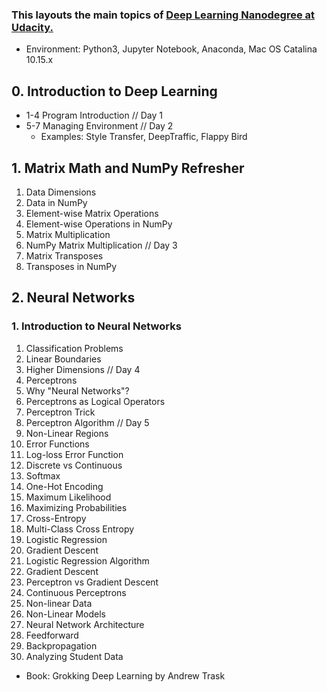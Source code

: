 ### This layouts the main topics of [Deep Learning Nanodegree at Udacity.](https://github.com/udacity/deep-learning-v2-pytorch)

* Environment: Python3, Jupyter Notebook, Anaconda, Mac OS Catalina 10.15.x

## 0. Introduction to Deep Learning
* 1-4 Program Introduction // Day 1
* 5-7 Managing Environment // Day 2
     * Examples: Style Transfer, DeepTraffic, Flappy Bird
## 1. Matrix Math and NumPy Refresher 
 1. Data Dimensions
 2. Data in NumPy 
 3. Element-wise Matrix Operations
 4. Element-wise Operations in NumPy   
 5. Matrix Multiplication  
 6. NumPy Matrix Multiplication  // Day 3
 7. Matrix Transposes
 8. Transposes in NumPy 

## 2. Neural Networks
### 1. Introduction to Neural Networks
 1. Classification Problems
 2. Linear Boundaries
 3. Higher Dimensions // Day 4
 4. Perceptrons
 5. Why "Neural Networks"?
 6. Perceptrons as Logical Operators
 7. Perceptron Trick
 8. Perceptron Algorithm // Day 5
 9. Non-Linear Regions
 10. Error Functions
 11. Log-loss Error Function
 12. Discrete vs Continuous
 13. Softmax
 14. One-Hot Encoding
 15. Maximum Likelihood
 16. Maximizing Probabilities
 17. Cross-Entropy
 18. Multi-Class Cross Entropy
 19. Logistic Regression
 20. Gradient Descent
 21. Logistic Regression Algorithm
 22. Gradient Descent
 23. Perceptron vs Gradient Descent
 24. Continuous Perceptrons
 25. Non-linear Data
 26. Non-Linear Models
 27. Neural Network Architecture
 28. Feedforward
 29. Backpropagation
 30. Analyzing Student Data


* Book: Grokking Deep Learning by Andrew Trask
